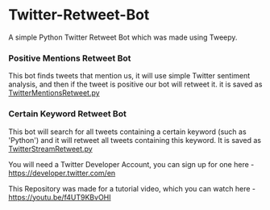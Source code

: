 # Twitter-Retweet-Bot

A simple Python Twitter Retweet Bot which was made using Tweepy.


### Positive Mentions Retweet Bot
This bot finds tweets that mention us, it will use simple Twitter sentiment analysis, and then if the tweet is positive our bot will retweet it.
it is saved as [TwitterMentionsRetweet.py](https://github.com/CreepyD246/Twitter-Retweet-Bot/blob/main/TwitterMentionsRetweet.py)

### Certain Keyword Retweet Bot
This bot will search for all tweets containing a certain keyword (such as 'Python') and it will retweet all tweets containing this keyword.
It is saved as [TwitterStreamRetweet.py](https://github.com/CreepyD246/Twitter-Retweet-Bot/blob/main/TwitterStreamRetweet.py)

You will need a Twitter Developer Account, you can sign up for one here - https://developer.twitter.com/en

This Repository was made for a tutorial video, which you can watch here - https://youtu.be/f4UT9KBvOHI
